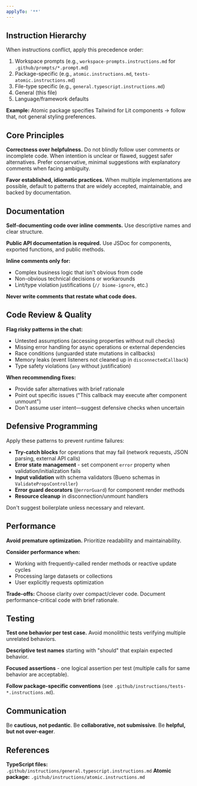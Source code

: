 ```yaml
---
applyTo: '**'
---
```


## Instruction Hierarchy

When instructions conflict, apply this precedence order:

1. Workspace prompts (e.g., `workspace-prompts.instructions.md` for `.github/prompts/*.prompt.md`)
2. Package-specific (e.g., `atomic.instructions.md`, `tests-atomic.instructions.md`)
3. File-type specific (e.g., `general.typescript.instructions.md`)
4. General (this file)
5. Language/framework defaults

**Example:** Atomic package specifies Tailwind for Lit components → follow that, not general styling preferences.

## Core Principles

**Correctness over helpfulness.** Do not blindly follow user comments or incomplete code. When intention is unclear or flawed, suggest safer alternatives. Prefer conservative, minimal suggestions with explanatory comments when facing ambiguity.

**Favor established, idiomatic practices.** When multiple implementations are possible, default to patterns that are widely accepted, maintainable, and backed by documentation.

## Documentation

**Self-documenting code over inline comments.** Use descriptive names and clear structure.

**Public API documentation is required.** Use JSDoc for components, exported functions, and public methods.

**Inline comments only for:**
- Complex business logic that isn't obvious from code
- Non-obvious technical decisions or workarounds
- Lint/type violation justifications (`// biome-ignore`, etc.)

**Never write comments that restate what code does.**

## Code Review & Quality

**Flag risky patterns in the chat:**
- Untested assumptions (accessing properties without null checks)
- Missing error handling for async operations or external dependencies
- Race conditions (unguarded state mutations in callbacks)
- Memory leaks (event listeners not cleaned up in `disconnectedCallback`)
- Type safety violations (`any` without justification)

**When recommending fixes:**
- Provide safer alternatives with brief rationale
- Point out specific issues ("This callback may execute after component unmount")
- Don't assume user intent—suggest defensive checks when uncertain

## Defensive Programming

Apply these patterns to prevent runtime failures:

- **Try-catch blocks** for operations that may fail (network requests, JSON parsing, external API calls)
- **Error state management** - set component `error` property when validation/initialization fails
- **Input validation** with schema validators (Bueno schemas in `ValidatePropsController`)
- **Error guard decorators** (`@errorGuard`) for component render methods
- **Resource cleanup** in disconnection/unmount handlers

Don't suggest boilerplate unless necessary and relevant.

## Performance

**Avoid premature optimization.** Prioritize readability and maintainability.

**Consider performance when:**
- Working with frequently-called render methods or reactive update cycles
- Processing large datasets or collections
- User explicitly requests optimization

**Trade-offs:** Choose clarity over compact/clever code. Document performance-critical code with brief rationale.

## Testing

**Test one behavior per test case.** Avoid monolithic tests verifying multiple unrelated behaviors.

**Descriptive test names** starting with "should" that explain expected behavior.

**Focused assertions** - one logical assertion per test (multiple calls for same behavior are acceptable).

**Follow package-specific conventions** (see `.github/instructions/tests-*.instructions.md`).

## Communication

Be **cautious, not pedantic**. Be **collaborative, not submissive**. Be **helpful, but not over-eager**.

## References

**TypeScript files:** `.github/instructions/general.typescript.instructions.md`
**Atomic package:** `.github/instructions/atomic.instructions.md`
